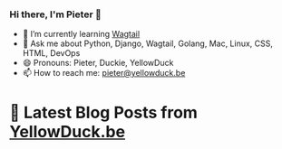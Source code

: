 ### Hi there, I'm Pieter 👋

<!--
**pieterclaerhout/pieterclaerhout** is a ✨ _special_ ✨ repository because its `README.md` (this file) appears on your GitHub profile.

Here are some ideas to get you started:

- 🔭 I’m currently working on ...
- 👯 I’m looking to collaborate on ...
- 🤔 I’m looking for help with ...
- 📫 How to reach me: ...
- 😄 Pronouns: ...
- ⚡ Fun fact: ...
-->

- 🌱 I’m currently learning [Wagtail](https://wagtail.io)
- 💬 Ask me about Python, Django, Wagtail, Golang, Mac, Linux, CSS, HTML, DevOps
- 😄 Pronouns: Pieter, Duckie, YellowDuck
- 📫 How to reach me: pieter@yellowduck.be


# 📩 Latest Blog Posts from [YellowDuck.be](https://www.yellowduck.be/)
<!-- BLOG-POST-LIST:START -->
<!-- BLOG-POST-LIST:END -->
